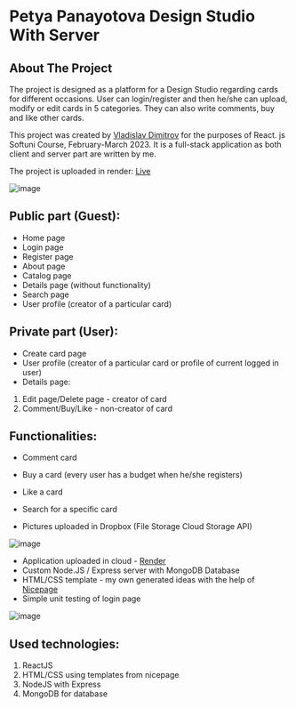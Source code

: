 # Petya Panayotova Design Studio With Server

## About The Project

The project is designed as a platform for a Design Studio regarding cards for different occasions. User can login/register and then he/she can upload, modify or edit cards in 5 categories. They can also write comments, buy and like other cards.

This project was created by [Vladislav Dimitrov](https://github.com/vladi1995) for the purposes of React. js Softuni Course, February-March 2023. It is a full-stack application as both client and server part are written by me.

The project is uploaded in render: [Live](https://petyadesignstudio.onrender.com/)

![image](https://user-images.githubusercontent.com/105628305/228850875-49c503ee-77a4-452b-9378-2b88e0167219.png)

## Public part (Guest):

+ Home page
+ Login page
+ Register page
+ About page
+ Catalog page
+ Details page (without functionality)
+ Search page
+ User profile (creator of a particular card)

## Private part (User):

+ Create card page
+ User profile (creator of a particular card or profile of current logged in user)
+ Details page:
1. Edit page/Delete page - creator of card
2. Comment/Buy/Like - non-creator of card

## Functionalities:

+ Comment card
+ Buy a card (every user has a budget when he/she registers)
+ Like a card
+ Search for a specific card

+ Pictures uploaded in Dropbox (File Storage Cloud Storage API)

![image](https://user-images.githubusercontent.com/105628305/228854390-555f6598-4485-412a-9153-55ea1a845c52.png)

+ Application uploaded in cloud - [Render](https://render.com/)
+ Custom Node.JS / Express server with MongoDB Database
+ HTML/CSS template - my own generated ideas with the help of [Nicepage](https://nicepage.com/)
+ Simple unit testing of login page

![image](https://agileengine.com/wp-content/uploads/2018/02/mern.jpg)

## Used technologies:
1. ReactJS
2. HTML/CSS using templates from nicepage
3. NodeJS with Express
4. MongoDB for database

